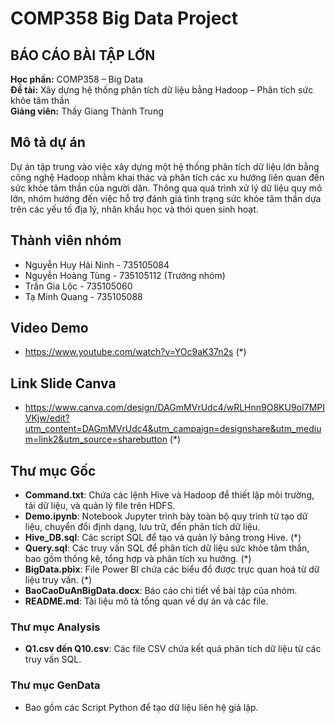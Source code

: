 #  COMP358 Big Data Project

## BÁO CÁO BÀI TẬP LỚN
**Học phần:** COMP358 – Big Data  
**Đề tài:** Xây dựng hệ thống phân tích dữ liệu bằng Hadoop – Phân tích sức khỏe tâm thần  
**Giảng viên:** Thầy Giang Thành Trung

## Mô tả dự án
Dự án tập trung vào việc xây dựng một hệ thống phân tích dữ liệu lớn bằng công nghệ Hadoop nhằm khai thác và phân tích các xu hướng liên quan đến sức khỏe tâm thần của người dân. Thông qua quá trình xử lý dữ liệu quy mô lớn, nhóm hướng đến việc hỗ trợ đánh giá tình trạng sức khỏe tâm thần dựa trên các yếu tố địa lý, nhân khẩu học và thói quen sinh hoạt.

## Thành viên nhóm
- Nguyễn Huy Hải Ninh - 735105084  
- Nguyễn Hoàng Tùng - 735105112 (Trưởng nhóm)
- Trần Gia Lộc - 735105060  
- Tạ Minh Quang - 735105088

## Video Demo
- https://www.youtube.com/watch?v=YOc9aK37n2s (*)

## Link Slide Canva
- https://www.canva.com/design/DAGmMVrUdc4/wRLHnn9O8KU9oI7MPIVKjw/edit?utm_content=DAGmMVrUdc4&utm_campaign=designshare&utm_medium=link2&utm_source=sharebutton (*)

## Thư mục Gốc
- **Command.txt**: Chứa các lệnh Hive và Hadoop để thiết lập môi trường, tải dữ liệu, và quản lý file trên HDFS.
- **Demo.ipynb**: Notebook Jupyter trình bày toàn bộ quy trình từ tạo dữ liệu, chuyển đổi định dạng, lưu trữ, đến phân tích dữ liệu.
- **Hive_DB.sql**: Các script SQL để tạo và quản lý bảng trong Hive. (*)
- **Query.sql**: Các truy vấn SQL để phân tích dữ liệu sức khỏe tâm thần, bao gồm thống kê, tổng hợp và phân tích xu hướng. (*)
- **BigData.pbix**: File Power BI chứa các biểu đồ được trực quan hoá từ dữ liệu truy vấn. (*)
- **BaoCaoDuAnBigData.docx**: Báo cáo chi tiết về bài tập của nhóm.
- **README.md**: Tài liệu mô tả tổng quan về dự án và các file.

### Thư mục Analysis
- **Q1.csv đến Q10.csv**: Các file CSV chứa kết quả phân tích dữ liệu từ các truy vấn SQL.

### Thư mục GenData
- Bao gồm các Script Python để tạo dữ liệu liên hệ giả lập.
